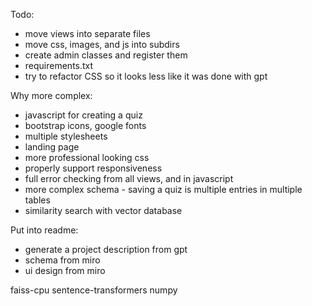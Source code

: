 
Todo:
- move views into separate files
- move css, images, and js into subdirs
- create admin classes and register them
- requirements.txt
- try to refactor CSS so it looks less like it was done with gpt

Why more complex:
- javascript for creating a quiz
- bootstrap icons, google fonts
- multiple stylesheets
- landing page
- more professional looking css
- properly support responsiveness
- full error checking from all views, and in javascript
- more complex schema - saving a quiz is multiple entries in multiple tables
- similarity search with vector database


Put into readme:
- generate a project description from gpt
- schema from miro
- ui design from miro



faiss-cpu
sentence-transformers
numpy
